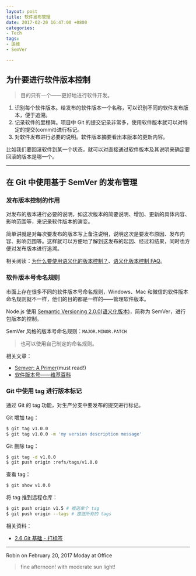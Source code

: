 ```yaml
---
layout: post
title: 软件发布管理
date: 2017-02-20 16:47:00 +0800
categories:
- Tech
tags:
- 运维
- SemVer

---
```


## 为什要进行软件版本控制

> 目的只有一个——更好地进行软件开发。

1. 识别每个软件版本。给发布的软件版本一个名称，可以识别不同的软件发布版本，便于追溯。
2. 记录软件的里程碑。项目中 Git 的提交记录非常多，使用软件版本就可以对特定的提交(commit)进行标记。
3. 对软件发布进行必要的说明。软件版本摘要看出本版本的更新内容。

比如我们要回滚软件到某一个状态，就可以对直接通过软件版本及其说明来确定要回滚的版本是哪一个。

----

## 在 Git 中使用基于 SemVer 的发布管理

### 发布版本控制的作用

对发布的版本进行必要的说明，如这次版本的简要说明、增加、更新的具体内容、影响范围等，来记录软件版本的演变。

简单讲就是对每次要发布的版本写上备注说明，说明这次是要发布原因、发布内容、影响范围等。这样就可以方便地了解到这发布的起因、经过和结果，同时也方便对发布版本进行追溯。

相关阅读：[为什么要使用语义化的版本控制？](http://semver.org/lang/zh-CN/#section-3)、[语义化版本控制 FAQ](http://semver.org/lang/zh-CN/#faq)。

### 软件版本号命名规则

市面上存在很多不同的软件版本号命名规则，Windows、Mac 和微信的软件版本命名规则就不一样，他们的目的都是一样的——管理软件版本。

Node.js 使用 [Semantic Versioning 2.0.0(语义化版本)](http://semver.org/)，简称为 SemVer，进行包版本的控制。

SemVer 风格的版本号命名规则：`MAJOR.MINOR.PATCH`

> 也可以使用自己制定的命名规则。

相关文章：

- [Semver: A Primer](https://nodesource.com/blog/semver-a-primer/)(must read!)
- [软件版本号——维基百科](https://zh.wikipedia.org/wiki/%E8%BB%9F%E4%BB%B6%E7%89%88%E6%9C%AC%E8%99%9F)


### Git 中使用 tag 进行版本标记

通过 Git 的 tag 功能，对生产分支中要发布的提交进行标记。

Git 增加 tag：

``` bash
$ git tag v1.0.0 
$ git tag v1.0.0 -m 'my version description message'
```

Git 删除 tag：

``` bash
$ git tag -d v1.0.0
$ git push origin :refs/tags/v1.0.0
```

查看 tag：

``` bash
$ git show v1.0.0
```

将 tag 推到远程仓库：

``` bash
$ git push origin v1.5 # 推送单个 tag
$ git push origin --tags # 推送所有的 tags
```

相关资料：

- [2.6 Git 基础 - 打标签](https://git-scm.com/book/zh/v1/Git-%E5%9F%BA%E7%A1%80-%E6%89%93%E6%A0%87%E7%AD%BE)

----

Robin on February 20, 2017 Moday at Office

> fine afternoon! with moderate sun light!